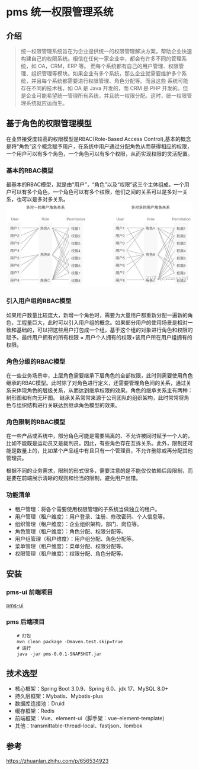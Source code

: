 # pms 统一权限管理系统

## 介绍
> 统一权限管理系统旨在为企业提供统一的权限管理解决方案，帮助企业快速构建自己的权限系统。相信在任何一家企业中，都会有许多不同的管理系统，如 OA，CRM，ERP 等。
> 而每个系统都有自己的用户管理、权限管理、组织管理等模块。如果企业有多个系统，那么企业就需要维护多个系统，并且每个系统都需要进行权限管理、角色分配等。而且这些
> 系统可能存在不同的技术栈，如 OA 是 Java 开发的，而 CRM 是 PHP 开发的。但是企业可能希望统一管理所有系统，并且统一权限分配。这时，统一权限管理系统就应运而生。

## 基于角色的权限管理模型
在业界接受度较高的权限模型是RBAC(Role-Based Access Control),基本的概念是将“角色”这个概念赋予用户，在系统中用户通过分配角色从而获得相应的权限，一个用户可以有多个角色，一个角色可以有多个权限，从而实现权限的灵活配置。

### 基本的RBAC模型
最基本的RBAC模型，就是由“用户”，“角色”以及“权限”这三个主体组成，一个用户可以有多个角色，一个角色可以有多个权限，他们之间的关系可以是多对一关系，也可以是多对多关系。
![img.png](img.png)

### 引入用户组的RBAC模型
如果用户数量比较庞大，新增一个角色时，需要为大量用户都重新分配一遍新的角色，工程量巨大，此时可以引入用户组的概念。如果部分用户的使用场景是相对一致和基础的，可以把这些用户打包成一个组，基于这个组的对象进行角色和权限的赋予。最终用户拥有的所有权限 = 用户个人拥有的权限+该用户所在用户组拥有的权限。

### 角色分级的RBAC模型
在一些业务场景中，上层角色需要继承下层角色的全部权限，此时则需要使用角色继承的RBAC模型。此时除了对角色进行定义，还需要管理角色间的关系，通过关系来体现角色的层级关系，从而达到继承权限的效果。角色的继承关系主有两种：树形图和有向无环图。
继承关系常常来源于公司团队的组织架构，此时常常将角色与组织结构进行关联达到继承角色模型的效果。

### 角色限制的RBAC模型
在一些产品或系统中，部分角色可能是需要隔离的、不允许被同时赋予一个人的，比如不能既是运动员又是裁判员。因此，有些角色存在互拆关系。此外，限制还可能是数量上的，比如某个产品组中有且只有一个管理员，不允许删除或再分配其他管理员。

根据不同的业务需求，限制的形式很多，需要注意的是不能仅仅依赖后段限制，而是要在前端展示清晰的规则和恰当的限制，避免用户出错。


### 功能清单
- 租户管理：将各个需要使用权限管理的子系统当做独立的租户。
- 用户管理（租户维度）：用户登录、注册、修改密码、个人信息等。
- 组织管理（租户维度）：企业组织架构，部门、岗位等。
- 角色管理（租户维度）：角色分配、权限分配等。
- 用户组管理（租户维度）：用户组分配、角色分配等。
- 菜单管理（租户维度）：菜单分配、权限分配等。
- 权限管理（租户维度）：权限分配、角色分配等。


## 安装

### pms-ui 前端项目
[pms-ui](https://github.com/zpache/pms-ui)

### pms 后端项目
```shell
    # 打包
    mvn clean package -Dmaven.test.skip=true
    # 运行
    java -jar pms-0.0.1-SNAPSHOT.jar
```


## 技术选型

- 核心框架：Spring Boot 3.0.9、Spring 6.0、jdk 17、MySQL 8.0+
- 持久层框架：Mybatis、Mybatis-plus
- 数据库连接池：Druid
- 缓存框架：Redis
- 前端框架：Vue、element-ui（脚手架：vue-element-template）
- 其他：transmittable-thread-local、fastjson、lombok

## 参考
https://zhuanlan.zhihu.com/p/656534923